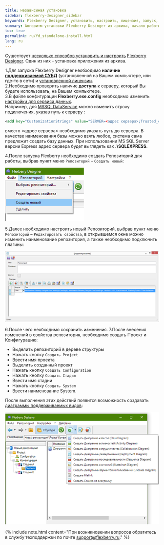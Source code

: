```yaml
---
title: Независимая установка
sidebar: flexberry-designer_sidebar
keywords: Flexberry Designer, установить, настроить, лицензия, запуск, репозиторий, СУБД, база данных
summary: Алгоритм установки Flexberry Desinger из архива, начало работы, подключение сервера СУБД
toc: true
permalink: ru/fd_standalone-install.html
lang: ru
---
```


Существует [несколько способов установить и настроить](fd_install.html) [Flexberry Designer](fd_landing_page.html). Один из них - установка приложения из архива.

1.Для запуска Flexberry Designer необходимо **наличие [поддерживаемой СУБД](fo_data-service.html)** (установленной на Вашем компьютере, или где-то в сети) и [установленной лицензии](fd_installation-licensing-files.html).  
2.Необходимо проверить наличие **доступа** к серверу, который Вы будете использовать, на Вашем компьютере.  
3.В файле конфигурации **Flexberry.exe.config** необходимо изменить [настройки для сервиса данных](fo_ds-provider.html).  
Например, для [MSSQLDataService](fo_mssql-data-service.html) можно изменить строку подключения, указав путь к серверу :

```xml 
<add key="CustomizationStrings" value="SERVER=<адрес сервера>;Trusted_connection=yes;DATABASE=CASE;"/>
```

вместо <адрес сервера> необходимо указать путь до сервера. В качестве наименования базы можно взять любое, система сама предложит создать базу данных. При использовании MS SQL Server версии Express адрес сервера будет выглядеть как **.\SQLEXPRESS**.

4.После запуска Flexberry необходимо создать Репозиторий для работы, выбрав пункт меню `Репозиторий` – `Создать новый`:

![](/images/pages/products/flexberry-designer/about/create-new-repository.png)

5.Далее необходимо настроить новый Репозиторий, выбрав пункт меню `Репозиторий` – `Редактировать свойства`, в открывшемся окне можно изменить наименование репозитория, а также необходимо подключить плагины:

![](/images/pages/products/flexberry-designer/about/rep-properties.png)

6.После чего необходимо сохранить изменения.
7.После внесения изменений в свойства репозитория, необходимо создать Проект и Конфигурацию:

* Выделить репозиторий в дереве структуры 
* Нажать кнопку `Создать Project` 
* Ввести имя проекта
* Выделить созданный проект 
* Нажать кнопку `Создать Configuration` 
* Нажать кнопку `Создать Стадия` 
* Ввести имя стадии 
* Нажать кнопку `Создать System`
* Ввести наименование System. 

После выполнения этих действий появится возможность создавать [диаграммы поддерживаемых видов](fd_editing-diagram.html): 

![](/images/pages/products/flexberry-designer/about/create-diagram.png)

{% include note.html content="При возникновении вопросов обратитесь в службу техподдержки по почте support@flexberry.ru." %}
